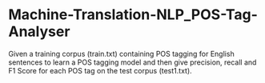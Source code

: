 # Machine-Translation-NLP_POS-Tag-Analyser
Given a training corpus (train.txt) containing POS tagging for English sentences to learn a POS tagging model and then give precision, recall and F1 Score for each POS tag on the test corpus (test1.txt).
